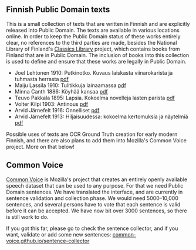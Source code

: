 ## Finnish Public Domain texts

This is a small collection of texts that are written in Finnish and are explicitly released into Public Domain. The texts are available in various locations online. In order to keep the Public Domain status of these works entirely clear, no references to the third parties are made, besides the National Library of Finland's [Classics Library](http://www.doria.fi/handle/10024/91449) project, which contains books from Finland that are in Public Domain. The inclusion of books into this collection is used to define and ensure that these works are legally in Public Domain.

- Joel Lehtonen 1910: Putkinotko. Kuvaus laiskasta viinarokarista ja tuhmasta herrasta [pdf](http://urn.fi/URN:NBN:fi-fd2010-00000385)
- Maiju Lassila 1910: Tulitikkuja lainaamassa [pdf](http://urn.fi/URN:NBN:fi-fd2010-00000219)
- Minna Canth 1886: Köyhää kansaa [pdf](http://urn.fi/URN:NBN:fi-fd2010-00000613)
- Teuvo Pakkala 1895: Lapsia. Kokoelma novelleja lasten parista [pdf](http://urn.fi/URN:NBN:fi-fd2010-00000565)
- Volter Kilpi 1903: Antinous [pdf](http://urn.fi/URN:NBN:fi-fd2010-00000514)
- Arvid Järnefelt 1916: Onnelliset [pdf](http://urn.fi/URN:NBN:fi-fd2010-00000421)
- Arvid Järnefelt 1913: Hiljaisuudessa: kokoelma kertomuksia ja näytelmiä [pdf](http://urn.fi/URN:NBN:fi-fd2010-00000332)

Possible uses of texts are OCR Ground Truth creation for early modern Finnish, and there are also plans to add them into Mozilla's Common Voice project. More on that below!

## Common Voice

[Common Voice](https://voice.mozilla.org/fi) is Mozilla's project that creates an entirely openly available speech dataset that can be used to any purpose. For that we need Public Domain sentences. We have translated the interface, and are currently in sentence validation and collection phase. We would need 5000–10,000 sentences, and several persons have to vote that each sentence is valid before it can be accepted. We have now bit over 3000 sentences, so there is still work to do.

If you got this far, please go to check the sentence collector, and if you want, validate or add some new sentences: [common-voice.github.io/sentence-collector](common-voice.github.io/sentence-collector)